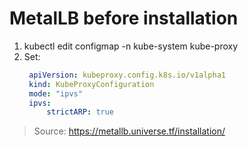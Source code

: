 # MetalLB before installation
1. kubectl edit configmap -n kube-system kube-proxy
2. Set:
   ```yaml
    apiVersion: kubeproxy.config.k8s.io/v1alpha1
    kind: KubeProxyConfiguration
    mode: "ipvs"
    ipvs:
        strictARP: true
   ```
> Source: https://metallb.universe.tf/installation/